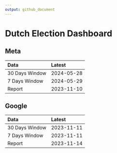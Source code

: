 ```yaml
---
output: github_document
---
```


# Dutch Election Dashboard



## Meta


|Data           |Latest     |
|:--------------|:----------|
|30 Days Window |2024-05-28 |
|7 Days Window  |2024-05-29 |
|Report         |2023-11-10 |

## Google


|Data           |Latest     |
|:--------------|:----------|
|30 Days Window |2023-11-11 |
|7 Days Window  |2023-11-11 |
|Report         |2023-11-14 |

